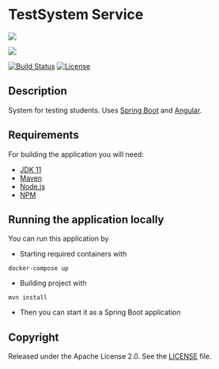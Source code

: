# TestSystem Service

![](https://img.shields.io/static/v1?label=&message=This%20is%20a%20WIP%20Angular%20version%20of%20the%20TestSystem%20Project&color=red)

![](https://img.shields.io/static/v1?label=&message=Please%20use%20%22react%22%20branch%20to%20access%20old%20React%20version%20of%20the%20TestSystem&color=red)

[![Build Status](https://github.com/Misha999777/TestSystem/workflows/Main/badge.svg)](https://github.com/Misha999777/TestSystem/actions?query=workflow%3A%22Main%22)
[![License](http://img.shields.io/:license-apache-blue.svg)](http://www.apache.org/licenses/LICENSE-2.0.html)

## Description

System for testing students. Uses [Spring Boot](http://projects.spring.io/spring-boot/) and [Angular](https://angular.io).

## Requirements

For building the application you will need:

- [JDK 11](https://openjdk.java.net/projects/jdk/11/)
- [Maven](https://maven.apache.org/)
- [Node.js](https://nodejs.org/)
- [NPM](https://www.npmjs.com/)

## Running the application locally

You can run this application by

- Starting required containers with
```shell
docker-compose up
```
- Building project with
```shell
mvn install
```
- Then you can start it as a Spring Boot application

## Copyright

Released under the Apache License 2.0. See the [LICENSE](https://github.com/Misha999777/TestSystem/blob/master/LICENSE)
file.